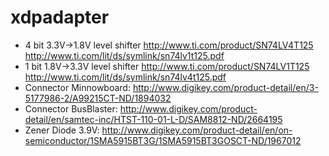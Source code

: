 # xdpadapter

 * 4 bit 3.3V->1.8V level shifter http://www.ti.com/product/SN74LV4T125
   http://www.ti.com/lit/ds/symlink/sn74lv1t125.pdf
 * 1 bit 1.8V->3.3V level shifter http://www.ti.com/product/SN74LV1T125
   http://www.ti.com/lit/ds/symlink/sn74lv4t125.pdf
 * Connector Minnowboard: http://www.digikey.com/product-detail/en/3-5177986-2/A99215CT-ND/1894032
 * Connector BusBlaster: http://www.digikey.com/product-detail/en/samtec-inc/HTST-110-01-L-D/SAM8812-ND/2664195
 * Zener Diode 3.9V: http://www.digikey.com/product-detail/en/on-semiconductor/1SMA5915BT3G/1SMA5915BT3GOSCT-ND/1967012
 